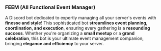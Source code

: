 ### FEEM (All Functional Event Manager)

A Discord bot dedicated to expertly managing all your server's events with <b>finesse and style</b>! This sophisticated bot <b>streamlines event planning, coordination, and execution</b>, ensuring every gathering is a <b>resounding success</b>. Whether you're organizing a <b>small meetup</b> or a <b>grand celebration</b>, this bot is your ultimate event management companion, bringing <b>elegance and efficiency</b> to your server.
